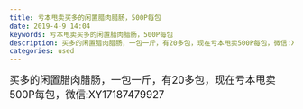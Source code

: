 ```yaml
---
title: 亏本甩卖买多的闲置腊肉腊肠，500P每包
date: 2019-4-9 14:04
keywords: 亏本甩卖买多的闲置腊肉腊肠，500P每包
description: 买多的闲置腊肉腊肠，一包一斤，有20多包，现在亏本甩卖500P每包，微信:XY17187479927
categories: used
---
```

<td class="t_f" id="postmessage_3438653">

<font size="4">买多的闲置腊肉腊肠，一包一斤，有20多包，现在亏本甩卖500P每包，微信:XY17187479927</font><br/>
</td>
